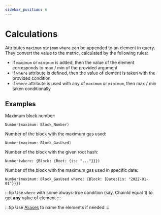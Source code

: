 ```yaml
---
sidebar_position: 6
---
```


# Calculations

Attributes ```maximum``` ```minimum``` ```where``` can be appended to an element in query.
They convert the value to the metric, calculated by the following rules:

* if ```maximum``` or ```minimum``` is added, then the value of the element corresponds to max / min of the provided argument
* if ```where``` attribute is defined, then the value of element is taken with the provided condition
* if ```where``` attribute is used with any of ```maximum``` or ```minimum```, then max / min taken conditionally

## Examples

Maximum block number:

```
Number(maximum: Block_Number)
```

Number of the block with the maximum gas used:

```
Number(maximum: Block_GasUsed)
```

Number of the block with the given root hash:

```
Number(where: {Block: {Root: {is: "..."}}})
```

Number of the block with the maximum gas used in specific date:

```
Number(maximum: Block_GasUsed where: {Block: {Date:{is: "2022-01-01"}}})
```
:::tip
Use ```where``` with some always-true condition (say, ChainId equal 1) to get **any** value of element
:::

:::tip 
Use [Aliases](/docs/graphql/metrics/alias) to name the elements if needed
:::